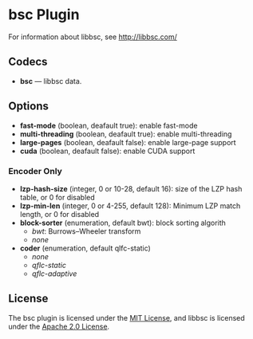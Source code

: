 # bsc Plugin #

For information about libbsc, see http://libbsc.com/

## Codecs ##

- **bsc** — libbsc data.

## Options ##

- **fast-mode** (boolean, deafault true): enable fast-mode
- **multi-threading** (boolean, deafault true): enable multi-threading
- **large-pages** (boolean, deafault false): enable large-page support
- **cuda** (boolean, deafault false): enable CUDA support

### Encoder Only ###

- **lzp-hash-size** (integer, 0 or 10-28, default 16): size of the LZP
  hash table, or 0 for disabled
- **lzp-min-len** (integer, 0 or 4-255, default 128): Minimum LZP match
  length, or 0 for disabled
- **block-sorter** (enumeration, default bwt): block sorting algorith
  - *bwt*: Burrows–Wheeler transform
  - *none*
- **coder** (enumeration, default qlfc-static)
  - *none*
  - *qflc-static*
  - *qflc-adaptive*

## License ##

The bsc plugin is licensed under the [MIT
License](http://opensource.org/licenses/MIT), and libbsc is licensed
under the [Apache 2.0
License](https://www.apache.org/licenses/LICENSE-2.0).